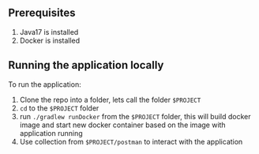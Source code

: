 ## Prerequisites
1. Java17 is installed 
2. Docker is installed

## Running the application locally
To run the application:

1. Clone the repo into a folder, lets call the folder `$PROJECT`
2. `cd` to the `$PROJECT` folder
3. run `./gradlew runDocker` from the `$PROJECT` folder, this will build docker image and start new docker container 
based on the image with application running
4. Use collection from `$PROJECT/postman` to interact with the application